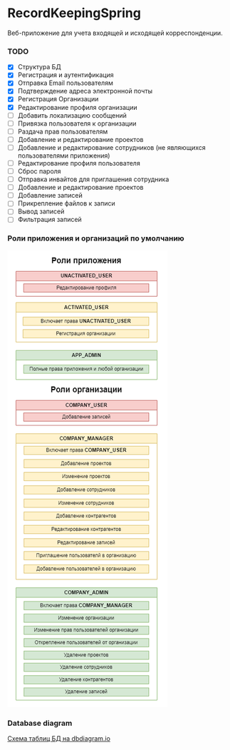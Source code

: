 # RecordKeepingSpring
Веб-приложение для учета входящей и исходящей корреспонденции.

### TODO
- [X] Структура БД
- [X] Регистрация и аутентификация
- [X] Отправка Email пользователям
- [X] Подтверждение адреса электронной почты
- [X] Регистрация Организации
- [X] Редактирование профиля организации
- [ ] Добавить локализацию сообщений
- [ ] Привязка пользователя к организации
- [ ] Раздача прав пользователям
- [ ] Добавление и редактирование проектов
- [ ] Добавление и редактирование сотрудников (не являющихся пользователями приложения)
- [ ] Редактирование профиля пользователя
- [ ] Сброс пароля
- [ ] Отправка инвайтов для приглашения сотрудника
- [ ] Добавление и редактирование проектов
- [ ] Добавление записей
- [ ] Прикрепление файлов к записи
- [ ] Вывод записей
- [ ] Фильтрация записей

### Роли приложения и организаций по умолчанию

![roles.png](roles.png)

### Database diagram
[Схема таблиц БД на dbdiagram.io](https://dbdiagram.io/d/62cd609ccc1bc14cc5a16f38)